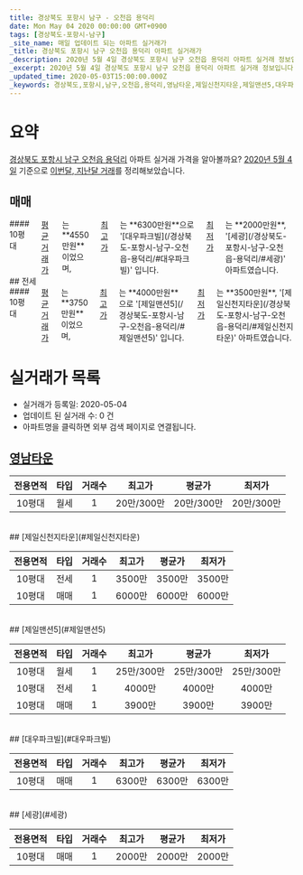 ```yaml
---
title: 경상북도 포항시 남구 - 오천읍 용덕리
date: Mon May 04 2020 00:00:00 GMT+0900
tags: [경상북도-포항시-남구]
_site_name: 매일 업데이트 되는 아파트 실거래가
_title: 경상북도 포항시 남구 오천읍 용덕리 아파트 실거래가
_description: 2020년 5월 4일 경상북도 포항시 남구 오천읍 용덕리 아파트 실거래 정보입니다. 5건 아파트 정보가 있습니다.
_excerpt: 2020년 5월 4일 경상북도 포항시 남구 오천읍 용덕리 아파트 실거래 정보입니다. 5건 아파트 정보가 있습니다.
_updated_time: 2020-05-03T15:00:00.000Z
_keywords: 경상북도,포항시,남구,오천읍,용덕리,영남타운,제일신천지타운,제일맨션5,대우파크빌,세광
---
```





# 요약
<ins>경상북도 포항시 남구 오천읍 용덕리</ins> 아파트 실거래 가격을 알아볼까요? <ins>2020년 5월 4일</ins> 기준으로 <ins>이번달, 지난달 거래</ins>를 정리해보았습니다.

## 매매
<div class="container">
<div class="twelve columns" markdown="1">
#### 10평대
<ins>평균 거래가</ins>는 **4550만원**이었으며, <ins>최고가</ins>는 **6300만원**으로 '[대우파크빌](/경상북도-포항시-남구-오천읍-용덕리/#대우파크빌)' 입니다. <ins>최저가</ins>는 **2000만원**, '[세광](/경상북도-포항시-남구-오천읍-용덕리/#세광)' 아파트였습니다.
</div>
</div>
## 전세
<div class="container">
<div class="twelve columns" markdown="1">
#### 10평대
<ins>평균 거래가</ins>는 **3750만원**이었으며, <ins>최고가</ins>는 **4000만원**으로 '[제일맨션5](/경상북도-포항시-남구-오천읍-용덕리/#제일맨션5)' 입니다. <ins>최저가</ins>는 **3500만원**, '[제일신천지타운](/경상북도-포항시-남구-오천읍-용덕리/#제일신천지타운)' 아파트였습니다.
</div>
</div>



# 실거래가 목록
- 실거래가 등록일: 2020-05-04
- 업데이트 된 실거래 수: 0 건
- 아파트명을 클릭하면 외부 검색 페이지로 연결됩니다.

## [영남타운](#영남타운)

|전용면적|타입|거래수|최고가|평균가|최저가|
|:---:|:---:|:---:|:---:|:---:|:---:|
|10평대|<span class="deal-type-3">월세</span>|1|20만/300만|20만/300만|20만/300만|

<br/>
## [제일신천지타운](#제일신천지타운)

|전용면적|타입|거래수|최고가|평균가|최저가|
|:---:|:---:|:---:|:---:|:---:|:---:|
|10평대|<span class="deal-type-2">전세</span>|1|3500만|3500만|3500만|
|10평대|<span class="deal-type-1">매매</span>|1|6000만|6000만|6000만|

<br/>
## [제일맨션5](#제일맨션5)

|전용면적|타입|거래수|최고가|평균가|최저가|
|:---:|:---:|:---:|:---:|:---:|:---:|
|10평대|<span class="deal-type-3">월세</span>|1|25만/300만|25만/300만|25만/300만|
|10평대|<span class="deal-type-2">전세</span>|1|4000만|4000만|4000만|
|10평대|<span class="deal-type-1">매매</span>|1|3900만|3900만|3900만|

<br/>
## [대우파크빌](#대우파크빌)

|전용면적|타입|거래수|최고가|평균가|최저가|
|:---:|:---:|:---:|:---:|:---:|:---:|
|10평대|<span class="deal-type-1">매매</span>|1|6300만|6300만|6300만|

<br/>
## [세광](#세광)

|전용면적|타입|거래수|최고가|평균가|최저가|
|:---:|:---:|:---:|:---:|:---:|:---:|
|10평대|<span class="deal-type-1">매매</span>|1|2000만|2000만|2000만|

<br/>



